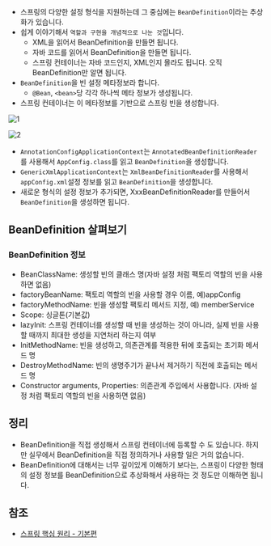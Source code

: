 * 스프링의 다양한 설정 형식을 지원하는데 그 중심에는 ```BeanDefinition```이라는 추상화가 있습니다.
* 쉽게 이야기해서 ```역할과 구현을 개념적으로 나눈 것```입니다.
  * XML을 읽어서 BeanDefinition을 만들면 됩니다.
  * 자바 코드를 읽어서 BeanDefinition을 만들면 됩니다.
  * 스프링 컨테이너는 자바 코드인지, XML인지 몰라도 됩니다. 오직 BeanDefinition만 알면 됩니다.
* ```BeanDefinition```을 빈 설정 메타정보라 합니다.
  * ```@Bean```, ```<bean>```당 각각 하나씩 메타 정보가 생성됩니다.
* 스프링 컨테이너는 이 메타정보를 기반으로 스프링 빈을 생성합니다.   

![1](https://raw.githubusercontent.com/smpark1020/tistory/master/Spring/%5B%EC%8A%A4%ED%94%84%EB%A7%81%20%ED%95%B5%EC%8B%AC%20%EC%9B%90%EB%A6%AC%20-%20%EA%B8%B0%EB%B3%B8%ED%8E%B8%5D%20%EC%8A%A4%ED%94%84%EB%A7%81%20%EB%B9%88%20%EC%84%A4%EC%A0%95%20%EB%A9%94%ED%83%80%20%EC%A0%95%EB%B3%B4%20-%20BeanDefinition/1.PNG)

![2](https://raw.githubusercontent.com/smpark1020/tistory/master/Spring/%5B%EC%8A%A4%ED%94%84%EB%A7%81%20%ED%95%B5%EC%8B%AC%20%EC%9B%90%EB%A6%AC%20-%20%EA%B8%B0%EB%B3%B8%ED%8E%B8%5D%20%EC%8A%A4%ED%94%84%EB%A7%81%20%EB%B9%88%20%EC%84%A4%EC%A0%95%20%EB%A9%94%ED%83%80%20%EC%A0%95%EB%B3%B4%20-%20BeanDefinition/2.PNG)   
* ```AnnotationConfigApplicationContext```는 ```AnnotatedBeanDefinitionReader```를 사용해서 ```AppConfig.class```를 읽고 ```BeanDefinition```을 생성합니다.
* ```GenericXmlApplicationContext```는 ```XmlBeanDefinitionReader```를 사용해서 ```appConfig.xml```설정 정보를 읽고 ```BeanDefinition```을 생성합니다.
* 새로운 형식의 설정 정보가 추가되면, XxxBeanDefinitionReader를 만들어서 ```BeanDefinition```을 생성하면 됩니다.

## BeanDefinition 살펴보기
### BeanDefinition 정보
* BeanClassName: 생성할 빈의 클래스 명(자바 설정 처럼 팩토리 역할의 빈을 사용하면 없음)
* factoryBeanName: 팩토리 역할의 빈을 사용할 경우 이름, 예)appConfig
* factoryMethodName: 빈을 생성할 팩토리 메서드 지정, 예) memberService
* Scope: 싱글톤(기본값)
* lazyInit: 스프링 컨테이너를 생성할 때 빈을 생성하는 것이 아니라, 실제 빈을 사용할 때까지 최대한 생성을 지연처리 하는지 여부
* InitMethodName: 빈을 생성하고, 의존관계를 적용한 뒤에 호출되는 초기화 메서드 명
* DestroyMethodName: 빈의 생명주기가 끝나서 제거하기 직전에 호출되는 메서드 명
* Constructor arguments, Properties: 의존관계 주입에서 사용합니다. (자바 설정 처럼 팩토리 역할의 빈을 사용하면 없음)

## 정리
* BeanDefinition을 직접 생성해서 스프링 컨테이너에 등록할 수 도 있습니다. 하지만 실무에서 BeanDefinition을 직접 정의하거나 사용할 일은 거의 없습니다.
* BeanDefinition에 대해서는 너무 깊이있게 이해하기 보다는, 스프링이 다양한 형태의 설정 정보를 BeanDefinition으로 추상화해서 사용하는 것 정도만 이해하면 됩니다.

## 참조
* [스프링 핵심 원리 - 기본편](https://www.inflearn.com/course/%EC%8A%A4%ED%94%84%EB%A7%81-%ED%95%B5%EC%8B%AC-%EC%9B%90%EB%A6%AC-%EA%B8%B0%EB%B3%B8%ED%8E%B8/dashboard)